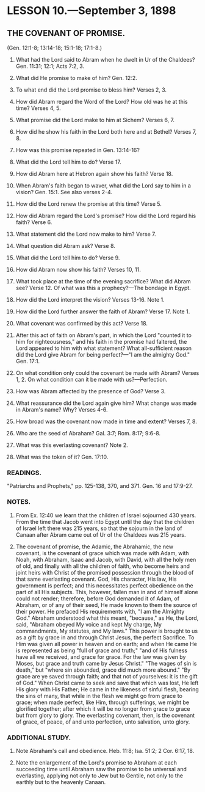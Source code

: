 # LESSON 10.—September 3, 1898

## THE COVENANT OF PROMISE.
(Gen. 12:1-8; 13:14-18; 15:1-18; 17:1-8.)

1. What had the Lord said to Abram when he dwelt in Ur of the Chaldees? Gen. 11:31; 12:1; Acts 7:2, 3.

2. What did He promise to make of him? Gen. 12:2.

3. To what end did the Lord promise to bless him? Verses 2, 3.

4. How did Abram regard the Word of the Lord? How old was he at this time? Verses 4, 5.

5. What promise did the Lord make to him at Sichem? Verses 6, 7.

6. How did he show his faith in the Lord both here and at Bethel? Verses 7, 8.

7. How was this promise repeated in Gen. 13:14-16?

8. What did the Lord tell him to do? Verse 17.

9. How did Abram here at Hebron again show his faith? Verse 18.

10. When Abram's faith began to waver, what did the Lord say to him in a vision? Gen. 15:1. See also verses 2-4.

11. How did the Lord renew the promise at this time? Verse 5.

12. How did Abram regard the Lord's promise? How did the Lord regard his faith? Verse 6.

13. What statement did the Lord now make to him? Verse 7.

14. What question did Abram ask? Verse 8.

15. What did the Lord tell him to do? Verse 9.

16. How did Abram now show his faith? Verses 10, 11.

17. What took place at the time of the evening sacrifice? What did Abram see? Verse 12. Of what was this a prophecy?—The bondage in Egypt.

18. How did the Lord interpret the vision? Verses 13-16. Note 1.

19. How did the Lord further answer the faith of Abram? Verse 17. Note 1.

20. What covenant was confirmed by this act? Verse 18.

21. After this act of faith on Abram's part, in which the Lord "counted it to him for righteousness," and his faith in the promise had faltered, the Lord appeared to him with what statement? What all-sufficient reason did the Lord give Abram for being perfect?—"I am the almighty God." Gen. 17:1.

22. On what condition only could the covenant be made with Abram? Verses 1, 2. On what condition can it be made with us?—Perfection.

23. How was Abram affected by the presence of God? Verse 3.

24. What reassurance did the Lord again give him? What change was made in Abram's name? Why? Verses 4-6.

25. How broad was the covenant now made in time and extent? Verses 7, 8.

26. Who are the seed of Abraham? Gal. 3:7; Rom. 8:17; 9:6-8.

27. What was this everlasting covenant? Note 2.

28. What was the token of it? Gen. 17:10.

### READINGS.

"Patriarchs and Prophets," pp. 125-138, 370, and 371. Gen. 16 and 17:9-27.

### NOTES.

1. From Ex. 12:40 we learn that the children of Israel sojourned 430 years. From the time that Jacob went into Egypt until the day that the children of Israel left there was 215 years, so that the sojourn in the land of Canaan after Abram came out of Ur of the Chaldees was 215 years.

2. The covenant of promise, the Adamic, the Abrahamic, the new covenant, is the covenant of grace which was made with Adam, with Noah, with Abraham, Isaac and Jacob, with David, with all the holy men of old, and finally with all the children of faith, who become heirs and joint heirs with Christ of the promised possession through the blood of that same everlasting covenant. God, His character, His law, His government is perfect; and this necessitates perfect obedience on the part of all His subjects. This, however, fallen man in and of himself alone could not render; therefore, before God demanded it of Adam, of Abraham, or of any of their seed, He made known to them the source of their power. He prefaced His requirements with, "I am the Almighty God." Abraham understood what this meant, "because," as He, the Lord, said, "Abraham obeyed My voice and kept My charge, My commandments, My statutes, and My laws." This power is brought to us as a gift by grace in and through Christ Jesus, the perfect Sacrifice. To Him was given all power in heaven and on earth; and when He came He is represented as being "full of grace and truth;" "and of His fulness have all we received, and grace for grace. For the law was given by Moses, but grace and truth came by Jesus Christ." "The wages of sin is death," but "where sin abounded, grace did much more abound." "By grace are ye saved through faith; and that not of yourselves: it is the gift of God." When Christ came to seek and save that which was lost, He left His glory with His Father; He came in the likeness of sinful flesh, bearing the sins of many, that while in the flesh we might go from grace to grace; when made perfect, like Him, through sufferings, we might be glorified together; after which it will be no longer from grace to grace but from glory to glory. The everlasting covenant, then, is the covenant of grace, of peace, of and unto perfection, unto salvation, unto glory.

### ADDITIONAL STUDY.

1. Note Abraham's call and obedience. Heb. 11:8; Isa. 51:2; 2 Cor. 6:17, 18.

2. Note the enlargement of the Lord's promise to Abraham at each succeeding time until Abraham saw the promise to be universal and everlasting, applying not only to Jew but to Gentile, not only to the earthly but to the heavenly Canaan.

